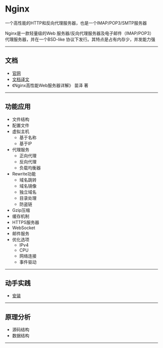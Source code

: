 #   Nginx

一个高性能的HTTP和反向代理服务器，也是一个IMAP/POP3/SMTP服务器

Nginx是一款轻量级的Web 服务器/反向代理服务器及电子邮件（IMAP/POP3）代理服务器，并在一个BSD-like 协议下发行。其特点是占有内存少，并发能力强

----

##  文档
-   [官网](http://nginx.org/)
-   [文档译文](Translations/README.md)
-   《Nginx高性能Web服务器详解》 苗泽 著

----

##  功能应用
-   文件结构
-   配置文件
-   虚拟主机
    -   基于名称
    -   基于IP
-   代理服务
    -   正向代理
    -   反向代理
    -   负载均衡器
-   Rewrite功能
    -   域名跳转
    -   域名镜像
    -   独立域名
    -   目录处理
    -   防盗链
-   Gzip压缩
-   缓存机制
-   HTTPS服务器
-   WebSocket
-   邮件服务
-   优化选项
    -   IPv4
    -   CPU
    -   网络连接
    -   事件驱动

----

##  动手实践
-   [安装](install.md)

----

##  原理分析
-   源码结构
-   数据结构

----